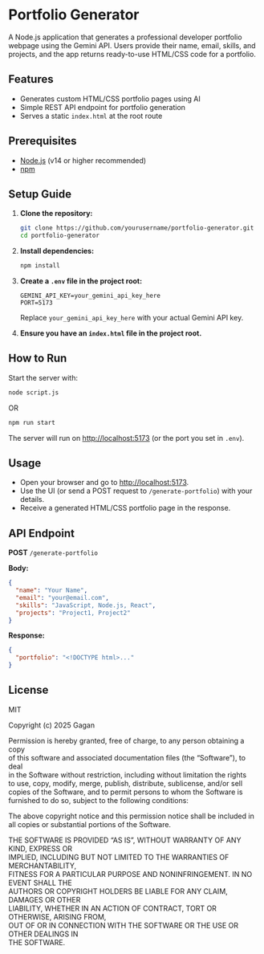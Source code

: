 # Portfolio Generator

A Node.js application that generates a professional developer portfolio webpage using the Gemini API. Users provide their name, email, skills, and projects, and the app returns ready-to-use HTML/CSS code for a portfolio.

## Features

- Generates custom HTML/CSS portfolio pages using AI
- Simple REST API endpoint for portfolio generation
- Serves a static `index.html` at the root route

## Prerequisites

- [Node.js](https://nodejs.org/) (v14 or higher recommended)
- [npm](https://www.npmjs.com/)

## Setup Guide

1. **Clone the repository:**

   ```sh
   git clone https://github.com/yourusername/portfolio-generator.git
   cd portfolio-generator
   ```

2. **Install dependencies:**

   ```sh
   npm install
   ```

3. **Create a `.env` file in the project root:**

   ```
   GEMINI_API_KEY=your_gemini_api_key_here
   PORT=5173
   ```

   Replace `your_gemini_api_key_here` with your actual Gemini API key.

4. **Ensure you have an `index.html` file in the project root.**

## How to Run

Start the server with:

```sh
node script.js
```

OR

```sh
npm run start
```

The server will run on [http://localhost:5173](http://localhost:5173) (or the port you set in `.env`).

## Usage

- Open your browser and go to [http://localhost:5173](http://localhost:5173).
- Use the UI (or send a POST request to `/generate-portfolio`) with your details.
- Receive a generated HTML/CSS portfolio page in the response.

## API Endpoint

**POST** `/generate-portfolio`

**Body:**

```json
{
  "name": "Your Name",
  "email": "your@email.com",
  "skills": "JavaScript, Node.js, React",
  "projects": "Project1, Project2"
}
```

**Response:**

```json
{
  "portfolio": "<!DOCTYPE html>..."
}
```

## License

MIT

Copyright (c) 2025 Gagan

Permission is hereby granted, free of charge, to any person obtaining a copy  
of this software and associated documentation files (the “Software”), to deal  
in the Software without restriction, including without limitation the rights  
to use, copy, modify, merge, publish, distribute, sublicense, and/or sell  
copies of the Software, and to permit persons to whom the Software is  
furnished to do so, subject to the following conditions:

The above copyright notice and this permission notice shall be included in  
all copies or substantial portions of the Software.

THE SOFTWARE IS PROVIDED “AS IS”, WITHOUT WARRANTY OF ANY KIND, EXPRESS OR  
IMPLIED, INCLUDING BUT NOT LIMITED TO THE WARRANTIES OF MERCHANTABILITY,  
FITNESS FOR A PARTICULAR PURPOSE AND NONINFRINGEMENT. IN NO EVENT SHALL THE  
AUTHORS OR COPYRIGHT HOLDERS BE LIABLE FOR ANY CLAIM, DAMAGES OR OTHER  
LIABILITY, WHETHER IN AN ACTION OF CONTRACT, TORT OR OTHERWISE, ARISING FROM,  
OUT OF OR IN CONNECTION WITH THE SOFTWARE OR THE USE OR OTHER DEALINGS IN  
THE SOFTWARE.
